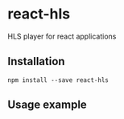 # react-hls

HLS player for react applications

## Installation

    npm install --save react-hls

## Usage example

